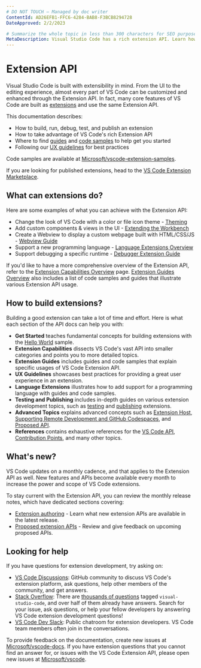 ```yaml
---
# DO NOT TOUCH — Managed by doc writer
ContentId: AD26EFB1-FFC6-4284-BAB8-F3BCB8294728
DateApproved: 2/2/2023

# Summarize the whole topic in less than 300 characters for SEO purpose
MetaDescription: Visual Studio Code has a rich extension API. Learn how to create your own extensions for VS Code.
---
```


# Extension API

Visual Studio Code is built with extensibility in mind. From the UI to the editing experience, almost every part of VS Code can be customized and enhanced through the Extension API. In fact, many core features of VS Code are built as [extensions](https://github.com/microsoft/vscode/tree/main/extensions) and use the same Extension API.

This documentation describes:

* How to build, run, debug, test, and publish an extension
* How to take advantage of VS Code's rich Extension API
* Where to find [guides](https://code.visualstudio.com/api/extension-guides/overview) and [code samples](https://github.com/microsoft/vscode-extension-samples) to help get you started
* Following our [UX guidelines](/api/ux-guidelines/overview) for best practices

Code samples are available at [Microsoft/vscode-extension-samples](https://github.com/microsoft/vscode-extension-samples).

If you are looking for published extensions, head to the [VS Code Extension Marketplace](https://marketplace.visualstudio.com/vscode).

## What can extensions do?

Here are some examples of what you can achieve with the Extension API:

* Change the look of VS Code with a color or file icon theme - [Theming](/api/extension-capabilities/theming)
* Add custom components & views in the UI - [Extending the Workbench](/api/extension-capabilities/extending-workbench)
* Create a Webview to display a custom webpage built with HTML/CSS/JS - [Webview Guide](/api/extension-guides/webview)
* Support a new programming language - [Language Extensions Overview](/api/language-extensions/overview)
* Support debugging a specific runtime - [Debugger Extension Guide](/api/extension-guides/debugger-extension)

If you'd like to have a more comprehensive overview of the Extension API, refer to the [Extension Capabilities Overview](/api/extension-capabilities/overview) page. [Extension Guides Overview](/api/extension-guides/overview) also includes a list of code samples and guides that illustrate various Extension API usage.

## How to build extensions?

Building a good extension can take a lot of time and effort. Here is what each section of the API docs can help you with:

* **Get Started** teaches fundamental concepts for building extensions with the [Hello World](https://github.com/microsoft/vscode-extension-samples/tree/main/helloworld-sample) sample.
* **Extension Capabilities** dissects VS Code's vast API into smaller categories and points you to more detailed topics.
* **Extension Guides** includes guides and code samples that explain specific usages of VS Code Extension API.
* **UX Guidelines** showcases best practices for providing a great user experience in an extension.
* **Language Extensions** illustrates how to add support for a programming language with guides and code samples.
* **Testing and Publishing** includes in-depth guides on various extension development topics, such as [testing](/api/working-with-extensions/testing-extension) and [publishing](/api/working-with-extensions/publishing-extension) extensions.
* **Advanced Topics** explains advanced concepts such as [Extension Host](/api/advanced-topics/extension-host), [Supporting Remote Development and GitHub Codespaces](/api/advanced-topics/remote-extensions), and [Proposed API](/api/advanced-topics/using-proposed-api).
* **References** contains exhaustive references for the [VS Code API](/api/references/vscode-api), [Contribution Points](/api/references/contribution-points), and many other topics.

## What's new?

VS Code updates on a monthly cadence, and that applies to the Extension API as well. New features and APIs become available every month to increase the power and scope of VS Code extensions.

To stay current with the Extension API, you can review the monthly release notes, which have dedicated sections covering:

* [Extension authoring](https://code.visualstudio.com/updates#_extension-authoring) - Learn what new extension APIs are available in the latest release.
* [Proposed extension APIs](https://code.visualstudio.com/updates#_proposed-extension-apis) - Review and give feedback on upcoming proposed APIs.

## Looking for help

If you have questions for extension development, try asking on:

* [VS Code Discussions](https://github.com/microsoft/vscode-discussions): GitHub community to discuss VS Code's extension platform, ask questions, help other members of the community, and get answers.
* [Stack Overflow](https://stackoverflow.com/questions/tagged/visual-studio-code): There are [thousands of questions](https://stackoverflow.com/questions/tagged/visual-studio-code) tagged `visual-studio-code`, and over half of them already have answers. Search for your issue, ask questions, or help your fellow developers by answering VS Code extension development questions!
* [VS Code Dev Slack](https://aka.ms/vscode-dev-community): Public chatroom for extension developers. VS Code team members often join in the conversations.

To provide feedback on the documentation, create new issues at [Microsoft/vscode-docs](https://github.com/microsoft/vscode-docs/issues).
If you have extension questions that you cannot find an answer for, or issues with the VS Code Extension API, please open new issues at [Microsoft/vscode](https://github.com/microsoft/vscode/issues).
